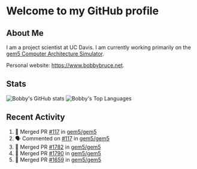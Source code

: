 # Welcome to my GitHub profile

## About Me

I am a project scientist at UC Davis. I am currently working primarily on the [gem5 Computer Architecture Simulator](https://github.com/gem5).

Personal website: <https://www.bobbybruce.net>.

## Stats

![Bobby's GitHub stats](https://github-readme-stats.vercel.app/api?username=bobbyrbruce&show_icons=true&theme=responsive&include_all_commits=true&count_private=true&show=reviews&disable_animations=true)
![Bobby's Top Languages ](https://github-readme-stats.vercel.app/api/top-langs/?username=bobbyrbruce&layout=compact&theme=responsive&count_private=true&langs_count=10&disable_animations=true)

## Recent Activity

<!--START_SECTION:activity-->
1. 🎉 Merged PR [#117](https://github.com/gem5/gem5/pull/117) in [gem5/gem5](https://github.com/gem5/gem5)
2. 🗣 Commented on [#117](https://github.com/gem5/gem5/pull/117#issuecomment-2486071035) in [gem5/gem5](https://github.com/gem5/gem5)
3. 🎉 Merged PR [#1782](https://github.com/gem5/gem5/pull/1782) in [gem5/gem5](https://github.com/gem5/gem5)
4. 🎉 Merged PR [#1790](https://github.com/gem5/gem5/pull/1790) in [gem5/gem5](https://github.com/gem5/gem5)
5. 🎉 Merged PR [#1659](https://github.com/gem5/gem5/pull/1659) in [gem5/gem5](https://github.com/gem5/gem5)
<!--END_SECTION:activity-->
